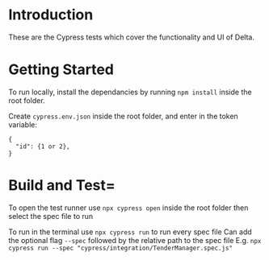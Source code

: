# Introduction 
These are the Cypress tests which cover the functionality and UI of Delta.

# Getting Started
To run locally, install the dependancies by running `npm install` inside the root folder.

Create `cypress.env.json` inside the root folder, and enter in the token variable:

```
{
  "id": {1 or 2},
}
```

# Build and Test=
To open the test runner use `npx cypress open` inside the root folder then select the spec file to run

To run in the terminal use `npx cypress run` to run every spec file
Can add the optional flag `--spec` followed by the relative path to the spec file
    E.g. `npx cypress run --spec "cypress/integration/TenderManager.spec.js"`